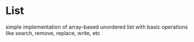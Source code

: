 # List

simple implementation of array-based unordered list with basic operations like search, remove, replace, write, etc
